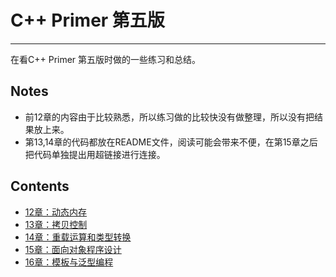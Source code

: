 # C++ Primer 第五版
------------------------
在看C++ Primer 第五版时做的一些练习和总结。

## Notes
- 前12章的内容由于比较熟悉，所以练习做的比较快没有做整理，所以没有把结果放上来。
- 第13,14章的代码都放在README文件，阅读可能会带来不便，在第15章之后把代码单独提出用超链接进行连接。

## Contents

- [12章：动态内存](12章)
- [13章：拷贝控制](13章)
- [14章：重载运算和类型转换](14章)
- [15章：面向对象程序设计](15章)
- [16章：模板与泛型编程](16章)